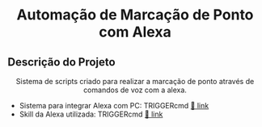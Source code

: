 <h1 align="center">Automação de Marcação de Ponto com Alexa</h1>

## Descrição do Projeto
<p align="center">Sistema de scripts criado para realizar a marcação de ponto através de comandos de voz com a alexa.</p>


* Sistema para integrar Alexa com PC: TRIGGERcmd [🔗 link](https://www.triggercmd.com/user/auth/login/?target=_blank)
* Skill da Alexa utilizada: TRIGGERcmd [🔗 link](https://www.amazon.com/VanderMey-Consulting-LLC-TRIGGERcmd/dp/B06XFN2TZN/?target=_blank)
